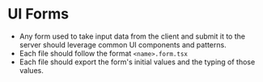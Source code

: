# UI Forms

- Any form used to take input data from the client and submit it to the server should leverage common UI components and patterns.
- Each file should follow the format `<name>.form.tsx`
- Each file should export the form's initial values and the typing of those values.
